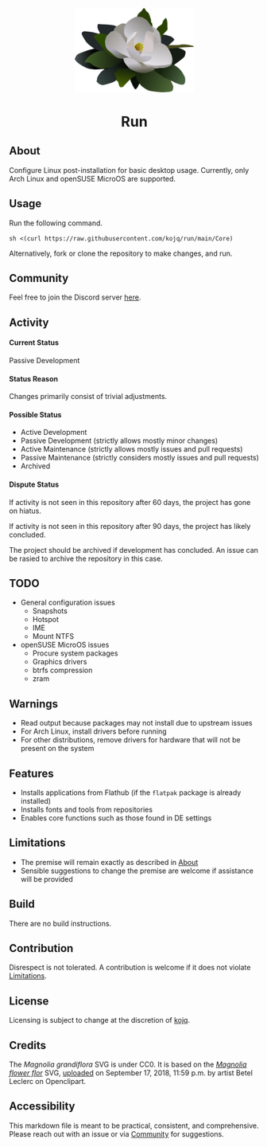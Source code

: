 <div align = "center">
  <img src = "LOGO.svg" width = 240/>

# Run
</div>

## About

Configure Linux post-installation for basic desktop usage. Currently, only Arch Linux and openSUSE MicroOS are supported.

## Usage

Run the following command.

```
sh <(curl https://raw.githubusercontent.com/kojq/run/main/Core)
```

Alternatively, fork or clone the repository to make changes, and run.

## Community

Feel free to join the Discord server [here](https://discord.gg/hgGxdbvC).

## Activity

#### Current Status

Passive Development

#### Status Reason

Changes primarily consist of trivial adjustments.

#### Possible Status

- Active Development
- Passive Development (strictly allows mostly minor changes)
- Active Maintenance (strictly allows mostly issues and pull requests)
- Passive Maintenance (strictly considers mostly issues and pull requests)
- Archived

#### Dispute Status

If activity is not seen in this repository after 60 days, the project has gone on hiatus.

If activity is not seen in this repository after 90 days, the project has likely concluded.

The project should be archived if development has concluded. An issue can be rasied to archive the repository in this case.

## TODO

- General configuration issues
  - Snapshots
  - Hotspot
  - IME
  - Mount NTFS
- openSUSE MicroOS issues
  - Procure system packages
  - Graphics drivers
  - btrfs compression
  - zram

## Warnings

- Read output because packages may not install due to upstream issues
- For Arch Linux, install drivers before running
- For other distributions, remove drivers for hardware that will not be present on the system

## Features

- Installs applications from Flathub (if the `flatpak` package is already installed)
- Installs fonts and tools from repositories
- Enables core functions such as those found in DE settings

## Limitations

- The premise will remain exactly as described in [About](#about)
- Sensible suggestions to change the premise are welcome if assistance will be provided

## Build

There are no build instructions.

## Contribution

Disrespect is not tolerated. A contribution is welcome if it does not violate [Limitations](#limitations).

## License

Licensing is subject to change at the discretion of [kojq](https://github.com/kojq).

## Credits

The *Magnolia grandiflora* SVG is under CC0. It is based on the *[Magnolia flower flor](https://www.openclipart.org/detail/306895/magnolia-flower-flor)* SVG, [uploaded](https://www.openclipart.org/download/306895/1537228771.svg) on September 17, 2018, 11:59 p.m. by artist Betel Leclerc on Openclipart.

## Accessibility

This markdown file is meant to be practical, consistent, and comprehensive. Please reach out with an issue or via [Community](#community) for suggestions.

